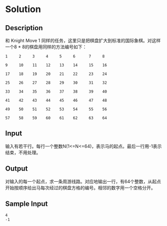 # Solution

## Description

和 Knight Move 1 同样的任务，这里只是把棋盘扩大到标准的国际象棋。对这样一个8 * 8的棋盘用同样的方法编号如下：

```
1     2     3     4     5     6      7     8

9     10    11    12    13    14     15    16

17    18    19    20    21    22     23    24

25    26    27    28    29    30     31    32

33    34    35    36    37    38     39    40

41    42    43    44    45    46     47    48

49    50    51    52    53    54     55    56

57    58    59    60    61    62     63    64
```

## Input

输入有若干行。每行一个整数N(1<=N<=64)，表示马的起点。最后一行用-1表示结束，不用处理。

## Output

对输入的每一个起点，求一条周游线路。对应地输出一行，有64个整数，从起点开始按顺序给出马每次经过的棋盘方格的编号。相邻的数字用一个空格分开。

## Sample Input

```
4
-1
```